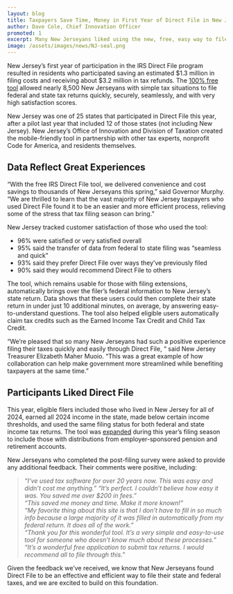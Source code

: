 ```yaml
---
layout: blog
title: Taxpayers Save Time, Money in First Year of Direct File in New Jersey
author: Dave Cole, Chief Innovation Officer
promoted: 1
excerpt: Many New Jerseyans liked using the new, free, easy way to file their taxes directly with government. The 8,500 participants this year saved roughly $1.3 million in filing fees and received over $3 million in refunds.
image: /assets/images/news/NJ-seal.png
---
```


New Jersey’s first year of participation in the IRS Direct File program resulted in residents who participated saving an estimated $1.3 million in filing costs and receiving about $3.2 million in tax refunds. The [100% free tool](http://directfile.nj.gov) allowed nearly 8,500 New Jerseyans with simple tax situations to file federal and state tax returns quickly, securely, seamlessly, and with very high satisfaction scores.

New Jersey was one of 25 states that participated in Direct File this year, after a pilot last year that included 12 of those states (not including New Jersey). New Jersey’s Office of Innovation and Division of Taxation created the mobile-friendly tool in partnership with other tax experts, nonprofit Code for America, and residents themselves. 

## Data Reflect Great Experiences

“With the free IRS Direct File tool, we delivered convenience and cost savings to thousands of New Jerseyans this spring,” said Governor Murphy. “We are thrilled to learn that the vast majority of New Jersey taxpayers who used Direct File found it to be an easier and more efficient process, relieving some of the stress that tax filing season can bring.”

New Jersey tracked customer satisfaction of those who used the tool:

* 96% were satisfied or very satisfied overall  
* 95% said the transfer of data from federal to state filing was “seamless and quick”  
* 93% said they prefer Direct File over ways they’ve previously filed  
* 90% said they would recommend Direct File to others

The tool, which remains usable for those with filing extensions, automatically brings over the filer’s federal information to New Jersey’s state return. Data shows that these users could then complete their state return in under just 10 additional minutes, on average, by answering easy-to-understand questions. The tool also helped eligible users automatically claim tax credits such as the Earned Income Tax Credit and Child Tax Credit.

“We’re pleased that so many New Jerseyans had such a positive experience filing their taxes quickly and easily through Direct File, “ said New Jersey Treasurer Elizabeth Maher Muoio. “This was a great example of how collaboration can help make government more streamlined while benefiting taxpayers at the same time.”

## Participants Liked Direct File

This year, eligible filers included those who lived in New Jersey for all of 2024, earned all 2024 income in the state, made below certain income thresholds, and used the same filing status for both federal and state income tax returns. The tool was [expanded](https://www.nj.gov/governor/news/news/562025/approved/20250311a.shtml) during this year’s filing season to include those with distributions from employer-sponsored pension and retirement accounts.

New Jerseyans who completed the post-filing survey were asked to provide any additional feedback. Their comments were positive, including:  
>*“I’ve used tax software for over 20 years now. This was easy and didn’t cost me anything.”*
>*“It’s perfect. I couldn’t believe how easy it was. You saved me over $200 in fees.”*  
>*“This saved me money and time. Make it more known\!”*  
>*“My favorite thing about this site is that I don’t have to fill in so much info because a large majority of it was filled in automatically from my federal return. It does all of the work.”*  
>*“Thank you for this wonderful tool. It’s a very simple and easy-to-use tool for someone who doesn’t know much about these processes.”*  
>*“It’s a wonderful free application to submit tax returns. I would recommend all to file through this.”*

Given the feedback we’ve received, we know that New Jerseyans found Direct File to be an effective and efficient way to file their state and federal taxes, and we are excited to build on this foundation.
